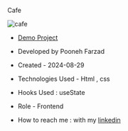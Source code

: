 Cafe



![cafe](https://github.com/user-attachments/assets/46b262fc-7f7f-49a0-acfd-95209fcd455d)

- [Demo Project](https://pooneh-farzad.github.io/cafe/)

- Developed by Pooneh Farzad

- Created - 2024-08-29

- Technologies Used - Html , css 

- Hooks Used : useState 

- Role - Frontend

- How to reach me : with my [linkedin](https://www.linkedin.com/in/pooneh-farzad-75452a72/)
